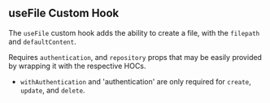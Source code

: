 ## useFile Custom Hook

The `useFile` custom hook adds the ability to create a file, with the `filepath` and `defaultContent`.

Requires `authentication`, and `repository` props that may be easily provided by wrapping it with the respective HOCs.

- `withAuthentication` and 'authentication' are only required for `create`, `update`, and `delete`.
